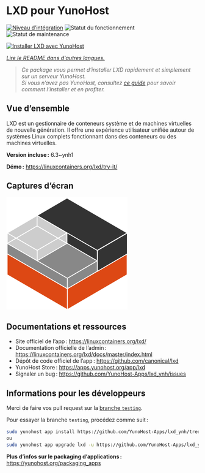 <!--
Nota bene : ce README est automatiquement généré par <https://github.com/YunoHost/apps/tree/master/tools/readme_generator>
Il NE doit PAS être modifié à la main.
-->

# LXD pour YunoHost

[![Niveau d’intégration](https://apps.yunohost.org/badge/integration/lxd)](https://ci-apps.yunohost.org/ci/apps/lxd/)
![Statut du fonctionnement](https://apps.yunohost.org/badge/state/lxd)
![Statut de maintenance](https://apps.yunohost.org/badge/maintained/lxd)

[![Installer LXD avec YunoHost](https://install-app.yunohost.org/install-with-yunohost.svg)](https://install-app.yunohost.org/?app=lxd)

*[Lire le README dans d'autres langues.](./ALL_README.md)*

> *Ce package vous permet d’installer LXD rapidement et simplement sur un serveur YunoHost.*  
> *Si vous n’avez pas YunoHost, consultez [ce guide](https://yunohost.org/install) pour savoir comment l’installer et en profiter.*

## Vue d’ensemble

LXD est un gestionnaire de conteneurs système et de machines virtuelles de nouvelle génération. Il offre une expérience utilisateur unifiée autour de systèmes Linux complets fonctionnant dans des conteneurs ou des machines virtuelles.


**Version incluse :** 6.3~ynh1

**Démo :** <https://linuxcontainers.org/lxd/try-it/>

## Captures d’écran

![Capture d’écran de LXD](./doc/screenshots/LXD-logo.png)

## Documentations et ressources

- Site officiel de l’app : <https://linuxcontainers.org/lxd/>
- Documentation officielle de l’admin : <https://linuxcontainers.org/lxd/docs/master/index.html>
- Dépôt de code officiel de l’app : <https://github.com/canonical/lxd>
- YunoHost Store : <https://apps.yunohost.org/app/lxd>
- Signaler un bug : <https://github.com/YunoHost-Apps/lxd_ynh/issues>

## Informations pour les développeurs

Merci de faire vos pull request sur la [branche `testing`](https://github.com/YunoHost-Apps/lxd_ynh/tree/testing).

Pour essayer la branche `testing`, procédez comme suit :

```bash
sudo yunohost app install https://github.com/YunoHost-Apps/lxd_ynh/tree/testing --debug
ou
sudo yunohost app upgrade lxd -u https://github.com/YunoHost-Apps/lxd_ynh/tree/testing --debug
```

**Plus d’infos sur le packaging d’applications :** <https://yunohost.org/packaging_apps>
